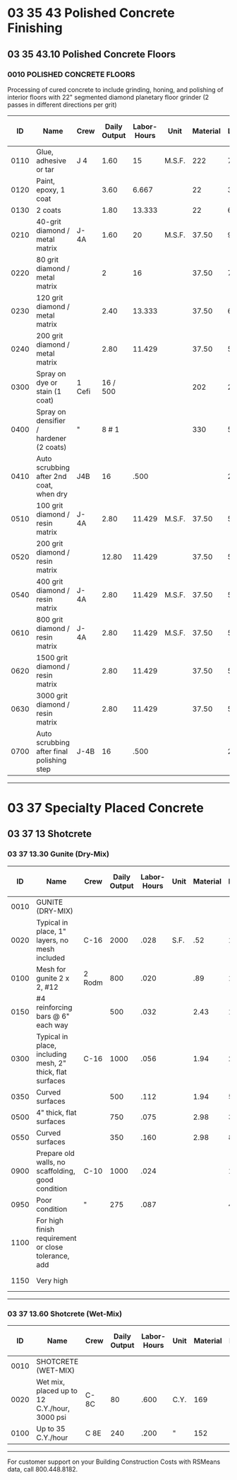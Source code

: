 # 03 35 43 Polished Concrete Finishing

## 03 35 43.10 Polished Concrete Floors

### 0010 POLISHED CONCRETE FLOORS

Processing of cured concrete to include grinding, honing, and polishing of interior floors with 22" segmented diamond planetary floor grinder (2 passes in different directions per grit)

| ID    | Name                                                                 | Crew   | Daily Output | Labor-Hours | Unit   | Material | Labor | Equipment | Total   | Total Incl O&P |
|-------|----------------------------------------------------------------------|--------|-------------|-------------|--------|----------|-------|-----------|---------|----------------|
| 0110  | Glue, adhesive or tar                                                | J 4    | 1.60        | 15          | M.S.F. | 222      | 760   | 144       | 926     | 1,300          |
| 0120  | Paint, epoxy, 1 coat                                                 |        | 3.60        | 6.667       |        | 22       | 340   | 64        | 426     | 590            |
| 0130  | 2 coats                                                              |        | 1.80        | 13.333      |        | 22       | 675   | 128       | 825     | 1,150          |
| 0210  | 40-grit diamond / metal matrix                                       | J-4A   | 1.60        | 20          | M.S.F. | 37.50    | 990   | 263       | 1,290.50| 1,775          |
| 0220  | 80 grit diamond / metal matrix                                       |        | 2           | 16          |        | 37.50    | 790   | 210       | 1,037.50| 1,450          |
| 0230  | 120 grit diamond / metal matrix                                      |        | 2.40        | 13.333      |        | 37.50    | 660   | 175       | 872.50  | 1,200          |
| 0240  | 200 grit diamond / metal matrix                                      |        | 2.80        | 11.429      |        | 37.50    | 565   | 150       | 752.50  | 1,025          |
| 0300  | Spray on dye or stain (1 coat)                                       | 1 Cefi | 16 / 500    |             |        | 202      | 26.50 |           | 228.50  | 261            |
| 0400  | Spray on densifier / hardener (2 coats)                              | "      | 8 # 1       |             |        | 330      | 53    |           | 383     | 445            |
| 0410  | Auto scrubbing after 2nd coat, when dry                              | J4B    | 16          | .500        |        |          | 23    | 11.90     | 34.90   | 47             |
| 0510  | 100 grit diamond / resin matrix                                      | J-4A   | 2.80        | 11.429      | M.S.F. | 37.50    | 565   | 150       | 752.50  | 1,025          |
| 0520  | 200 grit diamond / resin matrix                                      |        | 12.80       | 11.429      |        | 37.50    | 565   | 150       | 752.50  | 1,025          |
| 0540  | 400 grit diamond / resin matrix                                      | J-4A   | 2.80        | 11.429      | M.S.F. | 37.50    | 565   | 110       | 752.50  | 1,025          |
| 0610  | 800 grit diamond / resin matrix                                      | J-4A   | 2.80        | 11.429      | M.S.F. | 37.50    | 565   | 150       | 752.50  | 1,025          |
| 0620  | 1500 grit diamond / resin matrix                                     |        | 2.80        | 11.429      |        | 37.50    | 565   | 150       | 752.50  | 1,025          |
| 0630  | 3000 grit diamond / resin matrix                                     |        | 2.80        | 11.429      |        | 37.50    | 565   | 150       | 752.50  | 1,025          |
| 0700  | Auto scrubbing after final polishing step                            | J-4B   | 16          | .500        |        |          | 23    | 11.90     | 34.90   | 47             |

---

# 03 37 Specialty Placed Concrete

## 03 37 13 Shotcrete

### 03 37 13.30 Gunite (Dry-Mix)

| ID    | Name                                                                 | Crew   | Daily Output | Labor-Hours | Unit   | Material | Labor | Equipment | Total   | Total Incl O&P |
|-------|----------------------------------------------------------------------|--------|-------------|-------------|--------|----------|-------|-----------|---------|----------------|
| 0010  | GUNITE (DRY-MIX)                                                     |        |             |             |        |          |       |           |         |                |
| 0020  | Typical in place, 1" layers, no mesh included                        | C-16   | 2000        | .028        | S.F.   | .52      | 1.40  | 211       | 2.13    | 2.89           |
| 0100  | Mesh for gunite 2 x 2, #12                                           | 2 Rodm | 800         | .020        |        | .89      | 1.21  |           | 2.10    | 2.79           |
| 0150  | #4 reinforcing bars @ 6" each way                                    |        | 500         | .032        |        | 2.43     | 1.94  |           | 4.37    | 5.55           |
| 0300  | Typical in place, including mesh, 2" thick, flat surfaces            | C-16   | 1000        | .056        |        | 1.94     | 2.81  | .41       | 5.16    | 6.75           |
| 0350  | Curved surfaces                                                      |        | 500         | .112        |        | 1.94     | 5.60  | .83       | 8.37    | 11.35          |
| 0500  | 4" thick, flat surfaces                                              |        | 750         | .075        |        | 2.98     | 3.75  | .55       | 7.28    | 9.45           |
| 0550  | Curved surfaces                                                      |        | 350         | .160        |        | 2.98     | 8.05  | 1.18      | 12.21   | 16.50          |
| 0900  | Prepare old walls, no scaffolding, good condition                    | C-10   | 1000        | .024        |        |          | 1.22  |           | 1.22    | 1.79           |
| 0950  | Poor condition                                                       | "      | 275         | .087        |        |          | 4.42  |           | 4.42    | 6.50           |
| 1100  | For high finish requirement or close tolerance, add                  |        |             |             |        |          |       |           | 50 %    |                |
| 1150  | Very high                                                           |        |             |             |        |          |       |           | 110 %   |                |

---

### 03 37 13.60 Shotcrete (Wet-Mix)

| ID    | Name                                                                 | Crew   | Daily Output | Labor-Hours | Unit   | Material | Labor | Equipment | Total   | Total Incl O&P |
|-------|----------------------------------------------------------------------|--------|-------------|-------------|--------|----------|-------|-----------|---------|----------------|
| 0010  | SHOTCRETE (WET-MIX)                                                  |        |             |             |        |          |       |           |         |                |
| 0020  | Wet mix, placed up to 12 C.Y./hour, 3000 psi                         | C-8C   | 80          | .600        | C.Y.   | 169      | 30    | 12.70     | 211.70  | 244            |
| 0100  | Up to 35 C.Y./hour                                                   | C 8E   | 240         | .200        | "      | 152      | 9.80  | 4.87      | 166.67  | 188            |

---

For customer support on your Building Construction Costs with RSMeans data, call 800.448.8182.